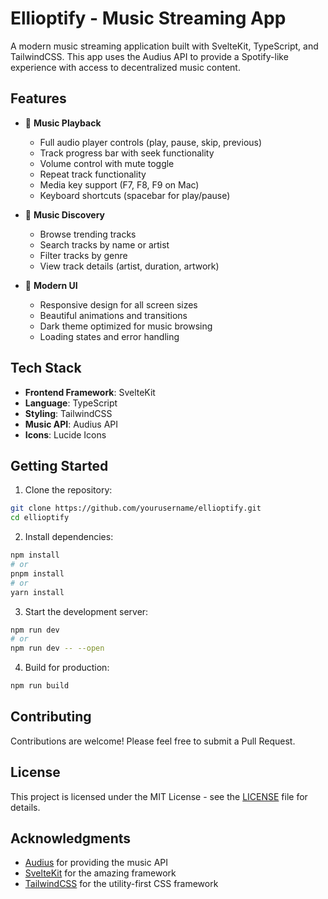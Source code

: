# Ellioptify - Music Streaming App

A modern music streaming application built with SvelteKit, TypeScript, and TailwindCSS. This app uses the Audius API to provide a Spotify-like experience with access to decentralized music content.

## Features

- 🎵 **Music Playback**

  - Full audio player controls (play, pause, skip, previous)
  - Track progress bar with seek functionality
  - Volume control with mute toggle
  - Repeat track functionality
  - Media key support (F7, F8, F9 on Mac)
  - Keyboard shortcuts (spacebar for play/pause)

- 🎼 **Music Discovery**

  - Browse trending tracks
  - Search tracks by name or artist
  - Filter tracks by genre
  - View track details (artist, duration, artwork)

- 💅 **Modern UI**
  - Responsive design for all screen sizes
  - Beautiful animations and transitions
  - Dark theme optimized for music browsing
  - Loading states and error handling

## Tech Stack

- **Frontend Framework**: SvelteKit
- **Language**: TypeScript
- **Styling**: TailwindCSS
- **Music API**: Audius API
- **Icons**: Lucide Icons

## Getting Started

1. Clone the repository:

```bash
git clone https://github.com/yourusername/ellioptify.git
cd ellioptify
```

2. Install dependencies:

```bash
npm install
# or
pnpm install
# or
yarn install
```

3. Start the development server:

```bash
npm run dev
# or
npm run dev -- --open
```

4. Build for production:

```bash
npm run build
```

## Contributing

Contributions are welcome! Please feel free to submit a Pull Request.

## License

This project is licensed under the MIT License - see the [LICENSE](LICENSE) file for details.

## Acknowledgments

- [Audius](https://audius.co/) for providing the music API
- [SvelteKit](https://kit.svelte.dev/) for the amazing framework
- [TailwindCSS](https://tailwindcss.com/) for the utility-first CSS framework
